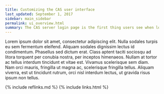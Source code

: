 ```yaml
---
title: Customizing the CAS user interface
last_updated: September 1, 2017
sidebar: main_sidebar
permalink: ui_overview.html
summary: The CAS server login page is the first thing users see when logging into any CAS-ified service. It should reflect the branding and style of the organization to be clearly recognizable, and should also take advantage of available features to prevent spoofing attempts.
---
```


Lorem ipsum dolor sit amet, consectetur adipiscing elit. Nulla sodales turpis eu sem fermentum eleifend. Aliquam sodales dignissim lectus id condimentum. Phasellus sed dictum erat. Class aptent taciti sociosqu ad litora torquent per conubia nostra, per inceptos himenaeos. Nullam at tortor ac tellus interdum tincidunt et vitae est. Vivamus scelerisque sem diam. Nam orci mauris, fringilla ut magna ac, scelerisque fringilla tellus. Aliquam viverra, est ut tincidunt rutrum, orci nisl interdum lectus, ut gravida risus ipsum non tellus.

{% include reflinks.md %}
{% include links.html %}
